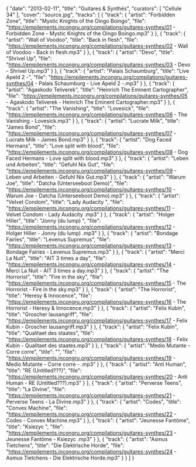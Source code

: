 {
  "date": "2013-02-11",
  "title": "Guitares & Synthés",
  "curators": [
    "Cellule 34"
  ],
  "cover": "source.jpg",
  "tracks": [
    {
      "track": {
        "artist": "Forbidden Zone",
        "title": "Mystic Knights of the Oingo Boingo",
        "file": "https://empilements.incongru.org/compilations/guitares-synthes/01 - Forbidden Zone - Mystic Knights of the Oingo Boingo.mp3"
      }
    },
    {
      "track": {
        "artist": "Wall of Voodoo",
        "title": "Back in flesh",
        "file": "https://empilements.incongru.org/compilations/guitares-synthes/02 - Wall of Voodoo - Back in flesh.mp3"
      }
    },
    {
      "track": {
        "artist": "Devo",
        "title": "Shrivel Up",
        "file": "https://empilements.incongru.org/compilations/guitares-synthes/03 - Devo - Shrivel Up.mp3"
      }
    },
    {
      "track": {
        "artist": "Palais Schaumburg",
        "title": "Live Apeld 2 -",
        "file": "https://empilements.incongru.org/compilations/guitares-synthes/04 - Palais Schaumburg - Live Apeld 2 -.mp3"
      }
    },
    {
      "track": {
        "artist": "Agaskodo Teliverek",
        "title": "Heinrich The Eminent Cartographer",
        "file": "https://empilements.incongru.org/compilations/guitares-synthes/05 - Agaskodo Teliverek - Heinrich The Eminent Cartographer.mp3"
      }
    },
    {
      "track": {
        "artist": "The Vanishing",
        "title": "Lovesick",
        "file": "https://empilements.incongru.org/compilations/guitares-synthes/06 - The Vanishing - Lovesick.mp3"
      }
    },
    {
      "track": {
        "artist": "Lucrate Milk",
        "title": "James Bond",
        "file": "https://empilements.incongru.org/compilations/guitares-synthes/07 - Lucrate Milk - James Bond.mp3"
      }
    },
    {
      "track": {
        "artist": "Dog Faced Hermans",
        "title": "Love split with blood",
        "file": "https://empilements.incongru.org/compilations/guitares-synthes/08 - Dog Faced Hermans - Love split with blood.mp3"
      }
    },
    {
      "track": {
        "artist": "Leben und Arbeiten",
        "title": "Gefuhl Nix Gut",
        "file": "https://empilements.incongru.org/compilations/guitares-synthes/09 - Leben und Arbeiten - Gefuhl Nix Gut.mp3"
      }
    },
    {
      "track": {
        "artist": "Warum Joe",
        "title": "Datcha (Unterseeboot Demo)",
        "file": "https://empilements.incongru.org/compilations/guitares-synthes/10 - Warum Joe - Datcha (Unterseeboot Demo).mp3"
      }
    },
    {
      "track": {
        "artist": "Velvet Condom",
        "title": "Lady Audacity ",
        "file": "https://empilements.incongru.org/compilations/guitares-synthes/11 - Velvet Condom - Lady Audacity .mp3"
      }
    },
    {
      "track": {
        "artist": "Holger Hiller",
        "title": "Jonny (du lump) ",
        "file": "https://empilements.incongru.org/compilations/guitares-synthes/12 - Holger Hiller - Jonny (du lump) .mp3"
      }
    },
    {
      "track": {
        "artist": "Bondage Fairies",
        "title": "Levenus Supremus",
        "file": "https://empilements.incongru.org/compilations/guitares-synthes/13 - Bondage Fairies - Levenus Supremus.mp3"
      }
    },
    {
      "track": {
        "artist": "Merci La Nuit",
        "title": "AIT 3 times a day",
        "file": "https://empilements.incongru.org/compilations/guitares-synthes/14 - Merci La Nuit - AIT 3 times a day.mp3"
      }
    },
    {
      "track": {
        "artist": "The Horrorist",
        "title": "Fire in the sky",
        "file": "https://empilements.incongru.org/compilations/guitares-synthes/15 - The Horrorist - Fire in the sky.mp3"
      }
    },
    {
      "track": {
        "artist": "The Horrorist",
        "title": "Heresy & Innocence",
        "file": "https://empilements.incongru.org/compilations/guitares-synthes/16 - The Horrorist - Heresy & Innocence.mp3"
      }
    },
    {
      "track": {
        "artist": "Felix Kubin",
        "title": "Groscher lausangriff",
        "file": "https://empilements.incongru.org/compilations/guitares-synthes/17 - Felix Kubin - Groscher lausangriff.mp3"
      }
    },
    {
      "track": {
        "artist": "Felix Kubin",
        "title": "Qualitaet des staates",
        "file": "https://empilements.incongru.org/compilations/guitares-synthes/18 - Felix Kubin - Qualitaet des staates.mp3"
      }
    },
    {
      "track": {
        "artist": "Medio Mutante - Corre corre",
        "title": "",
        "file": "https://empilements.incongru.org/compilations/guitares-synthes/19 - Medio Mutante - Corre corre - .mp3"
      }
    },
    {
      "track": {
        "artist": "Anti Human",
        "title": "RE (Untitled???)",
        "file": "https://empilements.incongru.org/compilations/guitares-synthes/20 - Anti Human - RE (Untitled???).mp3"
      }
    },
    {
      "track": {
        "artist": "Perverse Teens",
        "title": "La Divine",
        "file": "https://empilements.incongru.org/compilations/guitares-synthes/21 - Perverse Teens - La Divine.mp3"
      }
    },
    {
      "track": {
        "artist": "Codes",
        "title": "Convex Machine",
        "file": "https://empilements.incongru.org/compilations/guitares-synthes/22 - Codes - Convex Machine.mp3"
      }
    },
    {
      "track": {
        "artist": "Jeunesse Fantôme",
        "title": "Ksiezyc ",
        "file": "https://empilements.incongru.org/compilations/guitares-synthes/23 - Jeunesse Fantôme - Ksiezyc .mp3"
      }
    },
    {
      "track": {
        "artist": "Asmus Tietchens",
        "title": "Die Elektrische Horde",
        "file": "https://empilements.incongru.org/compilations/guitares-synthes/24 - Asmus Tietchens - Die Elektrische Horde.mp3"
      }
    }
  ]
}
